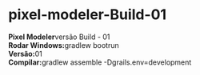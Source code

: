 # pixel-modeler-Build-01
<b>Pixel Modeler</b>versão Build - 01<br>
<b>Rodar Windows:</b>gradlew bootrun<br>
<b>Versão:</b>01<br>
<b>Compilar:</b>gradlew assemble -Dgrails.env=development<br>
